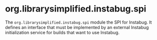org.librarysimplified.instabug.spi
===

The `org.librarysimplified.instabug.spi` module the SPI for Instabug.
It defines an interface that must be implemented by an external
Instabug initialization service for builds that want to use Instabug.
